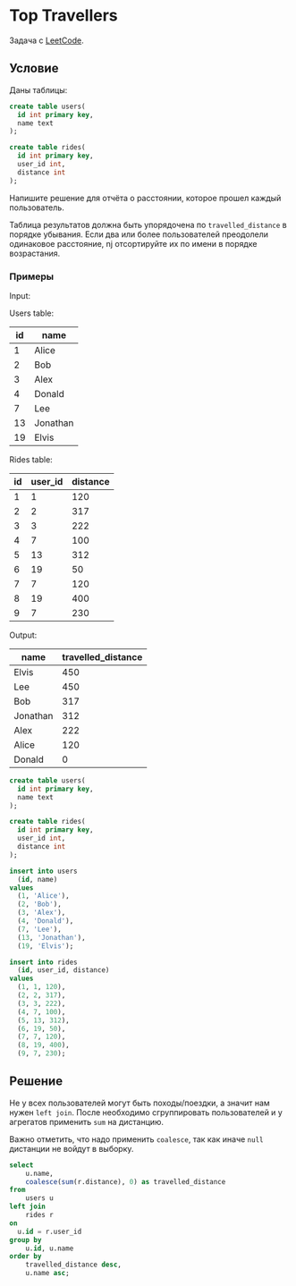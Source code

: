 # Top Travellers

Задача с [LeetCode](https://leetcode.com/problems/top-travellers/description/).

## Условие

Даны таблицы:

```sql
create table users(
  id int primary key,
  name text
);

create table rides(
  id int primary key,
  user_id int,
  distance int
);
```

Напишите решение для отчёта о расстоянии, которое прошел каждый пользователь.

Таблица результатов должна быть упорядочена по `travelled_distance` в порядке убывания. Если два или более пользователей преодолели одинаковое расстояние, nj отсортируйте их по имени в порядке возрастания.

### Примеры

Input:

Users table:

| id   | name      |
|------|-----------|
| 1    | Alice     |
| 2    | Bob       |
| 3    | Alex      |
| 4    | Donald    |
| 7    | Lee       |
| 13   | Jonathan  |
| 19   | Elvis     |

Rides table:

| id   | user_id  | distance |
|------|----------|----------|
| 1    | 1        | 120      |
| 2    | 2        | 317      |
| 3    | 3        | 222      |
| 4    | 7        | 100      |
| 5    | 13       | 312      |
| 6    | 19       | 50       |
| 7    | 7        | 120      |
| 8    | 19       | 400      |
| 9    | 7        | 230      |

Output:

| name     | travelled_distance |
|----------|--------------------|
| Elvis    | 450                |
| Lee      | 450                |
| Bob      | 317                |
| Jonathan | 312                |
| Alex     | 222                |
| Alice    | 120                |
| Donald   | 0                  |

```sql
create table users(
  id int primary key,
  name text
);

create table rides(
  id int primary key,
  user_id int,
  distance int
);

insert into users
  (id, name) 
values
  (1, 'Alice'),
  (2, 'Bob'),
  (3, 'Alex'),
  (4, 'Donald'),
  (7, 'Lee'),
  (13, 'Jonathan'),
  (19, 'Elvis');

insert into rides 
  (id, user_id, distance) 
values
  (1, 1, 120),
  (2, 2, 317),
  (3, 3, 222),
  (4, 7, 100),
  (5, 13, 312),
  (6, 19, 50),
  (7, 7, 120),
  (8, 19, 400),
  (9, 7, 230);
```

## Решение

Не у всех пользователей могут быть походы/поездки, а значит нам нужен `left join`. После необходимо сгруппировать пользователей и у агрегатов применить `sum` на дистанцию.

Важно отметить, что надо применить `coalesce`, так как иначе `null` дистанции не войдут в выборку.

```sql
select
    u.name,
    coalesce(sum(r.distance), 0) as travelled_distance
from 
    users u
left join 
    rides r 
on 
  u.id = r.user_id
group by
    u.id, u.name
order by 
    travelled_distance desc,
    u.name asc;
```
